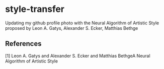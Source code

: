 # style-transfer
Updating my github profile photo with the Neural Algorithm of Artistic Style proposed by Leon A. Gatys, Alexander S. Ecker, Matthias Bethge
## References
<a id="1">[1]</a> 
Leon A. Gatys and Alexander S. Ecker and Matthias BethgeA Neural Algorithm of Artistic Style
